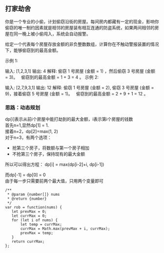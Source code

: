 ## 打家劫舍
你是一个专业的小偷，计划偷窃沿街的房屋。每间房内都藏有一定的现金，影响你偷窃的唯一制约因素就是相邻的房屋装有相互连通的防盗系统，如果两间相邻的房屋在同一晚上被小偷闯入，系统会自动报警。

给定一个代表每个房屋存放金额的非负整数数组，计算你在不触动警报装置的情况下，能够偷窃到的最高金额。

示例 1:

输入: [1,2,3,1]
输出: 4
解释: 偷窃 1 号房屋 (金额 = 1) ，然后偷窃 3 号房屋 (金额 = 3)。
     偷窃到的最高金额 = 1 + 3 = 4 。
示例 2:

输入: [2,7,9,3,1]
输出: 12
解释: 偷窃 1 号房屋 (金额 = 2), 偷窃 3 号房屋 (金额 = 9)，接着偷窃 5 号房屋 (金额 = 1)。
     偷窃到的最高金额 = 2 + 9 + 1 = 12 。

### 思路：动态规划  
dp[i]表示从前i个房屋中能打劫到的最大金额，i表示第i个房屋的钱数  
首先n=1,显然dp[1] = 1.  
接着n=2，dp[2]=max(1, 2)  
对于n=3，有两个选项：  
* 抢第三个房子，将数额与第一个房子相加  
* 不抢第三个房子，保持现有的最大金额  

所以可以得出方程： dp[i] = max(dp[i-2]+i, dp[i-1])  

而dp[-1] = dp[0] = 0  
由于每一步只需要前两个最大值，只用两个变量即可
```
/**
 * @param {number[]} nums
 * @return {number}
 */
var rob = function(nums) {
   let prevMax = 0;
   let currMax = 0;
   for (let i of nums) {
       let temp = currMax;
       currMax = Math.max(prevMax + i, currMax);
       prevMax = temp;
   }
   return currMax;
};
```